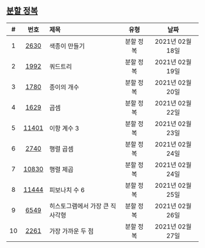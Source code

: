 

## [분할 정복](https://www.acmicpc.net/step/13)

|#|번호|제목|유형|날짜|
|:-:|:-:|:-|:-:|:-:|
|1|[2630](https://www.acmicpc.net/problem/2630)|색종이 만들기|분할 정복|2021년 02월 18일|
|2|[1992](https://www.acmicpc.net/problem/1992)|쿼드트리|분할 정복|2021년 02월 19일|
|3|[1780](https://www.acmicpc.net/problem/1780)|종이의 개수|분할 정복|2021년 02월 20일|
|4|[1629](https://www.acmicpc.net/problem/1629)|곱셈|분할 정복|2021년 02월 22일|
|5|[11401](https://www.acmicpc.net/problem/11401)|이항 계수 3|분할 정복|2021년 02월 23일|
|6|[2740](https://www.acmicpc.net/problem/2740)|행렬 곱셈|분할 정복|2021년 02월 24일|
|7|[10830](https://www.acmicpc.net/problem/10830)|행렬 제곱|분할 정복|2021년 02월 24일|
|8|[11444](https://www.acmicpc.net/problem/11444)|피보나치 수 6|분할 정복|2021년 02월 25일|
|9|[6549](https://www.acmicpc.net/problem/6549)|히스토그램에서 가장 큰 직사각형|분할 정복|2021년 02월 26일|
|10|[2261](https://www.acmicpc.net/problem/2261)|가장 가까운 두 점|분할 정복|2021년 02월 27일|